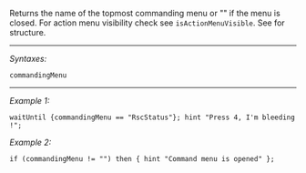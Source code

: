 Returns the name of the topmost commanding menu or "" if the menu is closed. For action menu visibility check see `isActionMenuVisible`. See <See HashLink Reference Notes> for <See arma2 Reference arma3> structure.


---
*Syntaxes:*

`commandingMenu`

---
*Example 1:*

```sqf
waitUntil {commandingMenu == "RscStatus"}; hint "Press 4, I'm bleeding !";
```

*Example 2:*

```sqf
if (commandingMenu != "") then { hint "Command menu is opened" };
```